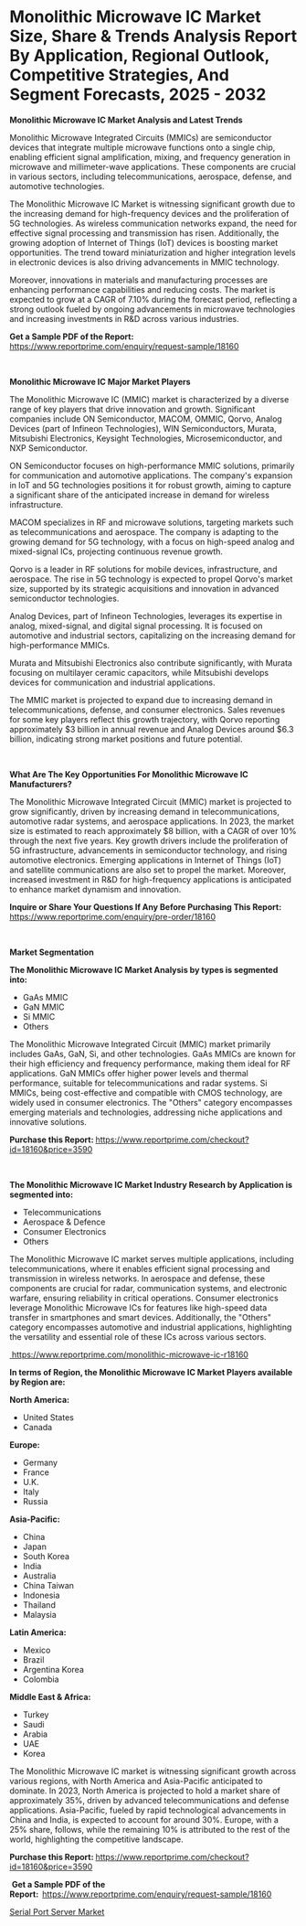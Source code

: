 <p><h1>Monolithic Microwave IC Market Size, Share & Trends Analysis Report By Application, Regional Outlook, Competitive Strategies, And Segment Forecasts, 2025 - 2032</h1></p><p><strong>Monolithic Microwave IC Market Analysis and Latest Trends</strong></p>
<p><p>Monolithic Microwave Integrated Circuits (MMICs) are semiconductor devices that integrate multiple microwave functions onto a single chip, enabling efficient signal amplification, mixing, and frequency generation in microwave and millimeter-wave applications. These components are crucial in various sectors, including telecommunications, aerospace, defense, and automotive technologies. </p><p>The Monolithic Microwave IC Market is witnessing significant growth due to the increasing demand for high-frequency devices and the proliferation of 5G technologies. As wireless communication networks expand, the need for effective signal processing and transmission has risen. Additionally, the growing adoption of Internet of Things (IoT) devices is boosting market opportunities. The trend toward miniaturization and higher integration levels in electronic devices is also driving advancements in MMIC technology. </p><p>Moreover, innovations in materials and manufacturing processes are enhancing performance capabilities and reducing costs. The market is expected to grow at a CAGR of 7.10% during the forecast period, reflecting a strong outlook fueled by ongoing advancements in microwave technologies and increasing investments in R&D across various industries.</p></p>
<p><strong>Get a Sample PDF of the Report:&nbsp;</strong> <a href="https://www.reportprime.com/enquiry/request-sample/18160?utm_campaign=3278&utm_medium=2&utm_source=Github&utm_content=ia&utm_term=18032025&utm_id=monolithic-microwave-ic">https://www.reportprime.com/enquiry/request-sample/18160</a></p>
<p>&nbsp;</p>
<p><strong>Monolithic Microwave IC Major Market Players</strong></p>
<p><p>The Monolithic Microwave IC (MMIC) market is characterized by a diverse range of key players that drive innovation and growth. Significant companies include ON Semiconductor, MACOM, OMMIC, Qorvo, Analog Devices (part of Infineon Technologies), WIN Semiconductors, Murata, Mitsubishi Electronics, Keysight Technologies, Microsemiconductor, and NXP Semiconductor. </p><p>ON Semiconductor focuses on high-performance MMIC solutions, primarily for communication and automotive applications. The company's expansion in IoT and 5G technologies positions it for robust growth, aiming to capture a significant share of the anticipated increase in demand for wireless infrastructure.</p><p>MACOM specializes in RF and microwave solutions, targeting markets such as telecommunications and aerospace. The company is adapting to the growing demand for 5G technology, with a focus on high-speed analog and mixed-signal ICs, projecting continuous revenue growth.</p><p>Qorvo is a leader in RF solutions for mobile devices, infrastructure, and aerospace. The rise in 5G technology is expected to propel Qorvo's market size, supported by its strategic acquisitions and innovation in advanced semiconductor technologies.</p><p>Analog Devices, part of Infineon Technologies, leverages its expertise in analog, mixed-signal, and digital signal processing. It is focused on automotive and industrial sectors, capitalizing on the increasing demand for high-performance MMICs.</p><p>Murata and Mitsubishi Electronics also contribute significantly, with Murata focusing on multilayer ceramic capacitors, while Mitsubishi develops devices for communication and industrial applications.</p><p>The MMIC market is projected to expand due to increasing demand in telecommunications, defense, and consumer electronics. Sales revenues for some key players reflect this growth trajectory, with Qorvo reporting approximately $3 billion in annual revenue and Analog Devices around $6.3 billion, indicating strong market positions and future potential.</p></p>
<p>&nbsp;</p>
<p><strong>What Are The Key Opportunities For Monolithic Microwave IC Manufacturers?</strong></p>
<p><p>The Monolithic Microwave Integrated Circuit (MMIC) market is projected to grow significantly, driven by increasing demand in telecommunications, automotive radar systems, and aerospace applications. In 2023, the market size is estimated to reach approximately $8 billion, with a CAGR of over 10% through the next five years. Key growth drivers include the proliferation of 5G infrastructure, advancements in semiconductor technology, and rising automotive electronics. Emerging applications in Internet of Things (IoT) and satellite communications are also set to propel the market. Moreover, increased investment in R&D for high-frequency applications is anticipated to enhance market dynamism and innovation.</p></p>
<p><strong>Inquire or Share Your Questions If Any Before Purchasing This Report:</strong> <a href="https://www.reportprime.com/enquiry/pre-order/18160?utm_campaign=3278&utm_medium=2&utm_source=Github&utm_content=ia&utm_term=18032025&utm_id=monolithic-microwave-ic">https://www.reportprime.com/enquiry/pre-order/18160</a></p>
<p>&nbsp;</p>
<p><strong>Market Segmentation</strong></p>
<p><strong>The Monolithic Microwave IC Market Analysis by types is segmented into:</strong></p>
<p><ul><li>GaAs MMIC</li><li>GaN MMIC</li><li>Si MMIC</li><li>Others</li></ul></p>
<p><p>The Monolithic Microwave Integrated Circuit (MMIC) market primarily includes GaAs, GaN, Si, and other technologies. GaAs MMICs are known for their high efficiency and frequency performance, making them ideal for RF applications. GaN MMICs offer higher power levels and thermal performance, suitable for telecommunications and radar systems. Si MMICs, being cost-effective and compatible with CMOS technology, are widely used in consumer electronics. The "Others" category encompasses emerging materials and technologies, addressing niche applications and innovative solutions.</p></p>
<p><strong>Purchase this Report:&nbsp;</strong><a href="https://www.reportprime.com/checkout?id=18160&price=3590&utm_campaign=3278&utm_medium=2&utm_source=Github&utm_content=ia&utm_term=18032025&utm_id=monolithic-microwave-ic">https://www.reportprime.com/checkout?id=18160&price=3590</a></p>
<p>&nbsp;</p>
<p><strong>The Monolithic Microwave IC Market Industry Research by Application is segmented into:</strong></p>
<p><ul><li>Telecommunications</li><li>Aerospace & Defence</li><li>Consumer Electronics</li><li>Others</li></ul></p>
<p><p>The Monolithic Microwave IC market serves multiple applications, including telecommunications, where it enables efficient signal processing and transmission in wireless networks. In aerospace and defense, these components are crucial for radar, communication systems, and electronic warfare, ensuring reliability in critical operations. Consumer electronics leverage Monolithic Microwave ICs for features like high-speed data transfer in smartphones and smart devices. Additionally, the "Others" category encompasses automotive and industrial applications, highlighting the versatility and essential role of these ICs across various sectors.</p></p>
<p><a href="https://www.reportprime.com/monolithic-microwave-ic-r18160?utm_campaign=3278&utm_medium=2&utm_source=Github&utm_content=ia&utm_term=18032025&utm_id=monolithic-microwave-ic">&nbsp;https://www.reportprime.com/monolithic-microwave-ic-r18160</a></p>
<p><strong>In terms of Region, the Monolithic Microwave IC Market Players available by Region are:</strong></p>
<p>
    <p> <strong> North America: </strong>
        <ul>
            <li>United States</li>
            <li>Canada</li>
        </ul>
        </p> 
    <p> <strong> Europe: </strong>
        <ul>
            <li>Germany</li>
            <li>France</li>
            <li>U.K.</li>
            <li>Italy</li>
            <li>Russia</li>
        </ul>
        </p> 
    <p> <strong> Asia-Pacific: </strong>
        <ul>
            <li>China</li>
            <li>Japan</li>
            <li>South Korea</li>
            <li>India</li>
            <li>Australia</li>
            <li>China Taiwan</li>
            <li>Indonesia</li>
            <li>Thailand</li>
            <li>Malaysia</li>
        </ul>
        </p> 
    <p> <strong> Latin America: </strong>
        <ul>
            <li>Mexico</li>
            <li>Brazil</li>
            <li>Argentina Korea</li>
            <li>Colombia</li>
        </ul>
        </p> 
    <p> <strong> Middle East & Africa: </strong>
        <ul>
            <li>Turkey</li>
            <li>Saudi</li>
            <li>Arabia</li>
            <li>UAE</li>
            <li>Korea</li>
        </ul>
    </p>
    </p>
<p><p>The Monolithic Microwave IC market is witnessing significant growth across various regions, with North America and Asia-Pacific anticipated to dominate. In 2023, North America is projected to hold a market share of approximately 35%, driven by advanced telecommunications and defense applications. Asia-Pacific, fueled by rapid technological advancements in China and India, is expected to account for around 30%. Europe, with a 25% share, follows, while the remaining 10% is attributed to the rest of the world, highlighting the competitive landscape.</p></p>
<p><strong>Purchase this Report: </strong><a href="https://www.reportprime.com/checkout?id=18160&price=3590&utm_campaign=3278&utm_medium=2&utm_source=Github&utm_content=ia&utm_term=18032025&utm_id=monolithic-microwave-ic">https://www.reportprime.com/checkout?id=18160&price=3590</a></p>
<p>&nbsp;<strong>Get a Sample PDF of the Report:&nbsp;&nbsp;</strong><a href="https://www.reportprime.com/enquiry/request-sample/18160?utm_campaign=3278&utm_medium=2&utm_source=Github&utm_content=ia&utm_term=18032025&utm_id=monolithic-microwave-ic">https://www.reportprime.com/enquiry/request-sample/18160</a></p>
<p><strong></strong></p>
<p><p><a href="https://github.com/guinoopandam/Market-Research-Report-List-1/blob/main/serial-port-server-market.md?utm_campaign=3278&utm_medium=2&utm_source=Github&utm_content=ia&utm_term=18032025&utm_id=monolithic-microwave-ic">Serial Port Server Market</a></p></p>